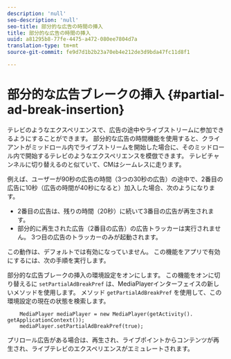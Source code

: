 ```yaml
---
description: 'null'
seo-description: 'null'
seo-title: 部分的な広告の時間の挿入
title: 部分的な広告の時間の挿入
uuid: a81295b8-77fe-4475-a472-080ee7804d7a
translation-type: tm+mt
source-git-commit: fe9d7d1b2b23a70eb4e212de3d9bda47fc11d8f1

---
```



# 部分的な広告ブレークの挿入 {#partial-ad-break-insertion}

テレビのようなエクスペリエンスで、広告の途中やライブストリームに参加できるようにすることができます。 部分的な広告の時間機能を使用すると、クライアントがミッドロール内でライブストリームを開始した場合に、そのミッドロール内で開始するテレビのようなエクスペリエンスを模倣できます。 テレビチャンネルに切り替えるのと似ていて、CMはシームレスに走ります。

例えば、ユーザーが90秒の広告の時間（3つの30秒の広告）の途中で、2番目の広告に10秒（広告の時間が40秒になると）加入した場合、次のようになります。

* 2番目の広告は、残りの時間（20秒）に続いて3番目の広告が再生されます。
* 部分的に再生された広告（2番目の広告）の広告トラッカーは実行されません。 3つ目の広告のトラッカーのみが起動されます。

この動作は、デフォルトでは有効になっていません。 この機能をアプリで有効にするには、次の手順を実行します。

部分的な広告ブレークの挿入の環境設定をオンにします。 この機能をオンに切り替えるに `setPartialAdBreakPref` は、MediaPlayerインターフェイスの新しいメソッドを使用します。 メソッド `getPartialAdBreakPref` を使用して、この環境設定の現在の状態を検索します。

```
    MediaPlayer mediaPlayer = new MediaPlayer(getActivity(). getApplicationContext()); 
    mediaPlayer.setPartialAdBreakPref(true);
```

プリロール広告がある場合は、再生され、ライブポイントからコンテンツが再生され、ライブテレビのエクスペリエンスがエミュレートされます。
